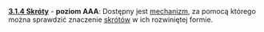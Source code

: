 [**3.1.4 Skróty**](https://wcag.lepszyweb.pl/#abbreviations) - **poziom AAA**: Dostępny jest <a href="#" data-toggle="tooltip" data-original-title="{{site.data.glossary.mechanizm}}">mechanizm</a>, za pomocą którego można sprawdzić znaczenie <a href="#" data-toggle="tooltip" data-original-title="{{site.data.glossary.skrot}}">skrótów</a> w ich rozwiniętej formie.